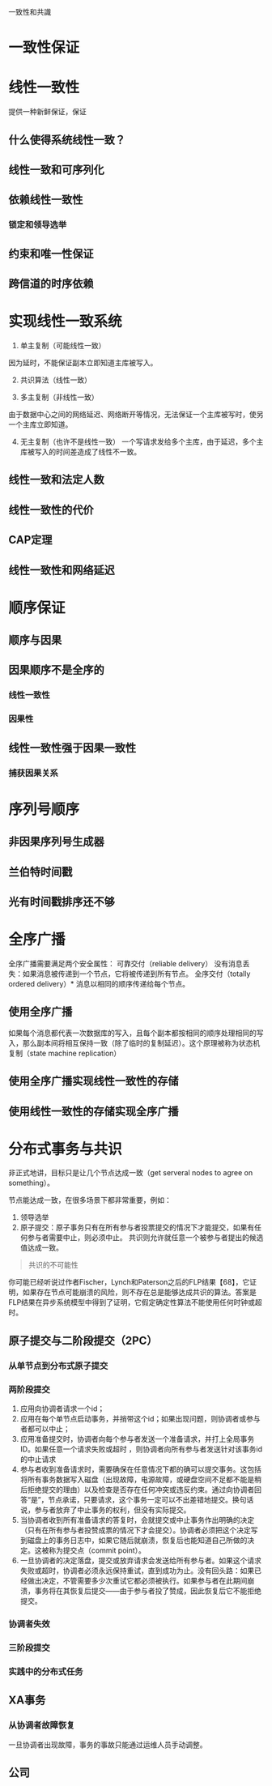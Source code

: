 一致性和共識

# 一致性保证

# 线性一致性

提供一种新鲜保证，保证

## 什么使得系统线性一致？

## 线性一致和可序列化

## 依赖线性一致性

### 锁定和领导选举

## 约束和唯一性保证

## 跨信道的时序依赖

# 实现线性一致系统

1. 单主复制（可能线性一致）

因为延时，不能保证副本立即知道主库被写入。

2. 共识算法（线性一致）

3. 多主复制（非线性一致）

由于数据中心之间的网络延迟、网络断开等情况，无法保证一个主库被写时，使另一个主库立即知道。

4. 无主复制（也许不是线性一致）
一个写请求发给多个主库，由于延迟，多个主库被写入的时间差造成了线性不一致。




## 线性一致和法定人数



## 线性一致性的代价


## CAP定理

## 线性一致性和网络延迟

# 顺序保证

## 顺序与因果

## 因果顺序不是全序的

### 线性一致性

### 因果性

## 线性一致性强于因果一致性

### 捕获因果关系

# 序列号顺序

## 非因果序列号生成器

## 兰伯特时间戳

## 光有时间戳排序还不够

# 全序广播

全序广播需要满足两个安全属性：
可靠交付（reliable delivery）
​ 没有消息丢失：如果消息被传递到一个节点，它将被传递到所有节点。
全序交付（totally ordered delivery）*
​ 消息以相同的顺序传递给每个节点。

## 使用全序广播

如果每个消息都代表一次数据库的写入，且每个副本都按相同的顺序处理相同的写入，那么副本间将相互保持一致（除了临时的复制延迟）。这个原理被称为状态机复制（state machine replication）

## 使用全序广播实现线性一致性的存储



## 使用线性一致性的存储实现全序广播

# 分布式事务与共识

非正式地讲，目标只是让几个节点达成一致（get serveral nodes to agree on something）。

节点能达成一致，在很多场景下都非常重要，例如：
1. 领导选举
2. 原子提交：原子事务只有在所有参与者投票提交的情况下才能提交，如果有任何参与者需要中止，则必须中止。 共识则允许就任意一个被参与者提出的候选值达成一致。

> 共识的不可能性

你可能已经听说过作者Fischer，Lynch和Paterson之后的FLP结果【68】，它证明，如果存在节点可能崩溃的风险，则不存在总是能够达成共识的算法。答案是FLP结果在异步系统模型中得到了证明，它假定确定性算法不能使用任何时钟或超时。

## 原子提交与二阶段提交（2PC）

### 从单节点到分布式原子提交

### 两阶段提交

1. 应用向协调者请求一个id；
2. 应用在每个单节点启动事务，并捎带这个id；如果出现问题，则协调者或参与者都可以中止；
3. 应用准备提交时，协调者向每个参与者发送一个准备请求，并打上全局事务ID。如果任意一个请求失败或超时
    ，则协调者向所有参与者发送针对该事务id的中止请求
4. 参与者收到准备请求时，需要确保在任意情况下都的确可以提交事务。这包括将所有事务数据写入磁盘（出现故障，电源故障，或硬盘空间不足都不能是稍后拒绝提交的理由）以及检查是否存在任何冲突或违反约束。通过向协调者回答“是”，节点承诺，只要请求，这个事务一定可以不出差错地提交。换句话说，参与者放弃了中止事务的权利，但没有实际提交。
5. 当协调者收到所有准备请求的答复时，会就提交或中止事务作出明确的决定（只有在所有参与者投赞成票的情况下才会提交）。协调者必须把这个决定写到磁盘上的事务日志中，如果它随后就崩溃，恢复后也能知道自己所做的决定。这被称为提交点（commit point）。
6. 一旦协调者的决定落盘，提交或放弃请求会发送给所有参与者。如果这个请求失败或超时，协调者必须永远保持重试，直到成功为止。没有回头路：如果已经做出决定，不管需要多少次重试它都必须被执行。如果参与者在此期间崩溃，事务将在其恢复后提交——由于参与者投了赞成，因此恢复后它不能拒绝提交。

### 协调者失效

### 三阶段提交

### 实践中的分布式任务

## XA事务

### 从协调者故障恢复

  一旦协调者出现故障，事务的事故只能通过运维人员手动调整。


## 公司